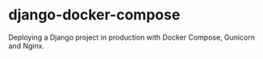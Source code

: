 # django-docker-compose
Deploying a Django project in production with Docker Compose, Gunicorn and Nginx.

